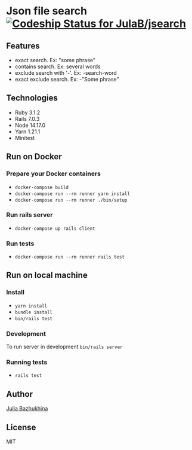 # Json file search &nbsp;&nbsp;&nbsp;&nbsp;[![Codeship Status for JulaB/jsearch](https://app.codeship.com/projects/48232120-2908-0137-97f3-6a22c15cbb13/status?branch=master)](https://app.codeship.com/projects/330918)

## Features
* exact search. Ex: "some phrase"
* contains search. Ex: several words
* exclude search with '-'. Ex: -search-word
* exact exclude search. Ex: -"Some phrase"

## Technologies
* Ruby 3.1.2
* Rails 7.0.3
* Node 14.17.0
* Yarn 1.21.1
* Minitest

## Run on Docker
### Prepare your Docker containers
* `docker-compose build`
* `docker-compose run --rm runner yarn install`
* `docker-compose run --rm runner ./bin/setup`

### Run rails server
* `docker-compose up rails client`

### Run tests
* `docker-compose run --rm runner rails test`

## Run on local machine
### Install
* `yarn install`
* `bundle install`
* `bin/rails test`

### Development
To run server in development `bin/rails server`

### Running tests
* `rails test`

## Author
[Julia Bazhukhina](https://github.com/JulaB)

## License
MIT
